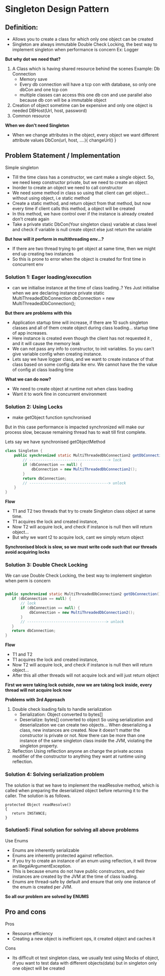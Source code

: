 # Singleton Design Pattern

## Definition:
- Allows you to create a class for which only one object can be created
- Singleton are always immutable
Double Check Locking, the best way to implement singleton when performance is concern
Ex: Logger



**But why dot we need that?**
1. A Class which is having shared resource behind the scenes
    Example: Db Connection
    - Memory save
    - Every db connection will have a tcp con with database, so only one dbCon and one tcp con
    - multiple classes can access this one db con and use parallel also because db con will be a immutable object
2. Creation of object sometime can be expensive and only one object is needed
    DBHost(Url, host, password)
3. Common resource



**When we don't need Singleton**
- When we change attributes in the object, every object we want different attribute values
    DbCon(url, host, ....){
        changeUrl()
    }



## Problem Statement / Implementation
Simple singleton
- Till the time class has a constructor, we cant make a single object. So, we need keep constructor private, but we need to create an object
- Inorder to create an object we need to call constructor
- We need some method in class so using that client can get object... without using object, i.e static method
- Create a static method, and return object from that method,
  but now every time if client calls this method, a object will be created
- In this method, we have control over if the instance is already created don't create again
- Take a private static DbCon(Your singleton class) variable at class level
  and check if variable is null create object else just return the variable


**But how will it perform in multithreading env...?**
- If there are two thread trying to get object at same time, then we might end up creating two instances
- So this is prone to error when the object is created for first time in concurrent env



### Solution 1: Eager loading/execution
- can we initialise instance at the time of class loading..? Yes
  Just initialise when we are declaring instance
  private static MultiThreadedDbConnection dbConnection = new MultiThreadedDbConnection();

**But there are problems with this**
- Application startup time will increase, if there are 10 such singleton classes and all of them create object
  during class loading... startup time of app increases.
- Here instance is created even though the client has not requested it , and it will cause the memory leak
- We can not pass any info to constructor, to init variables. So you can't give variable config when creating instance.
- Lets say we have logger class, and we want to create instance of that class based on some config data lke env.
  We cannot have the the value of config at class loading time


**What we can do now?**
- We need to create object at runtime not when class loading
- Want it to work fine in concurrent environment

### Solution 2: Using Locks
- make getObject function synchronised

But in this case performance is impacted
synchronized will make our process slow, because remaining thread has to wait till first complete.

Lets say we have synchronised getObjectMethod

```java
class Singleton {
    public synchronized static MultiThreadedDbConnection2 getDbConnection() {
        // ------------------------------------> lock
        if (dbConnection == null) {
            dbConnection = new MultiThreadedDbConnection2();
        }
        return dbConnection;
        // ------------------------------------> unlock
    }
}
```

**Flow**
- T1 and T2 two threads that try to create Singleton class object at same time.
- T1 acquires the lock and created instance,
- Now T2 will acquire lock, and check if instance is null then will return object...
- But why we want t2 to acquire lock, cant we simply return object

**Synchronised block is slow, so we must write code such that our threads avoid acquiring locks**

### Solution 3: Double Check Locking

We can use Double Check Locking, the best way to implement singleton when perm is concern

```java

public synchronized static MultiThreadedDbConnection2 getDbConnection() {
   if (dbConnection == null) {
       // lock
       if (dbConnection == null) {
           dbConnection = new MultiThreadedDbConnection2();
       }
       // ------------------------------------> unlock
   }
   return dbConnection;
}
```
**Flow**
- T1 and T2
- T1 acquires the lock and created instance,
- Now T2 will acquire lock, and check if instance is null then will return object...
- After this all other threads will not acquire lock and will just return object

**First we were taking lock outside, now we are taking lock inside, every thread will not acquire lock now**


**Problems with 3rd Approach**
1. Double check loading fails to handle serialization
   - Serialization: Object converted to bytes[]
   - Deserialize: bytes[] converted to object
     So using serialization and deserialization we can create two objects...
     When deserializing a class, new instances are created. Now it doesn't matter the constructor is private or not.
     Now there can be more than one instance of the same singleton class inside the JVM, violating the singleton property.
2. Reflection
    Using reflection anyone an change the private access modifier of the constructor to anything they want at runtime using reflection.

### Solution 4: Solving serialization problem
The solution is that we have to implement the readResolve method, which is called when preparing the deserialized object before returning it to the caller.
The solution is as follows.
```text
protected Object readResolve()
{
   return INSTANCE;
}
```

### Solution5: Final solution for solving all above problems
Use Enums
- Enums are inherently serializable
- Enums are inherently protected against reflection.
- If you try to create an instance of an enum using reflection, it will throw an IllegalArgumentException.
- This is because enums do not have public constructors, and their instances are created by the JVM at the time of class loading.
- Enums are thread-safe by default and ensure that only one instance of the enum is created per JVM.

**So all our problem are solved by ENUMS**



## Pro and cons
Pros
- Resource efficiency
- Creating a new object is inefficient ops, it created object and caches it

Cons
- Its difficult ot test singleton class, we usually test using Mocks of object,
  if you want to test data with different objects(data) but in singleton only one object will be created